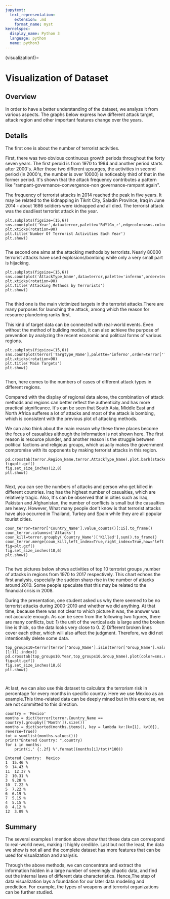```yaml
---
jupytext:
  text_representation:
    extension: .md
    format_name: myst
kernelspec:
  display_name: Python 3
  language: python
  name: python3
---
```


(visualization1)=

# Visualization of Dataset

## Overview

In order to have a better understanding of the dataset, we analyze it from various aspects. The graphs below express how different attack target, attack region and other important features change over the years. 

## Details

The first one is about the number of terrorist activities. 

First, there was two obvious continuous growth periods throughout the forty seven years. The first peroid is from 1970 to 1994 and another period starts after 2000's. After those two different upsurges, the activities in second period (in 2000's, the number is over 10000) is noticeably third of that in the former period. It's shown that the attack frequency contributes a pattern like "rampant-governance-convergence-non governance-rampant again".

The frequency of terrorist attacks in 2014 reached the peak in five years. It may be related to the kidnapping in Tikrit City, Saladin Province, Iraq in June 2014 - about 1686 soldiers were kidnapped and all died. The terrorist attack was the deadliest terrorist attack in the year.

```{code-block} python3
plt.subplots(figsize=(15,6))
sns.countplot('Year',data=terror,palette='RdYlGn_r',edgecolor=sns.color_palette('dark',7))
plt.xticks(rotation=90)
plt.title('Number Of Terrorist Activities Each Year')
plt.show()
```

```{figure} /_static/lecture_specific/VilsPlot/1.png
```

The second one aims at the attacking methods by terrorists. Nearly 80000 terrorist attacks have used explosions/bombing while only a very small part is hijacking.

```{code-block} python3
plt.subplots(figsize=(15,6))
sns.countplot('AttackType_Name',data=terror,palette='inferno',order=terror['AttackType_Name'].value_counts().index)
plt.xticks(rotation=90)
plt.title('Attacking Methods by Terrorists')
plt.show()
```

```{figure} /_static/lecture_specific/VilsPlot/2.png
```


The third one is the main victimized targets in the terrorist attacks.There are many purposes for launching the attack, among which the reason for resource plundering ranks first.

This kind of target data can be connected with real-world events. Even without the method of building models, it can also achieve the purpose of prevention by analyzing the recent economic and political forms of various regions.

```{code-block} python3
plt.subplots(figsize=(15,6))
sns.countplot(terror['Targtype_Name'],palette='inferno',order=terror['Targtype_Name'].value_counts().index)
plt.xticks(rotation=90)
plt.title('Main Targets')
plt.show()
```

```{figure} /_static/lecture_specific/VilsPlot/3.png
```


Then, here comes to the numbers of cases of different attack types in different regions. 

Compared with the display of regional data alone, the combination of attack methods and regions can better reflect the authenticity and has more practical significance. It's can be seen that South Asia, Middle East and North Africa sufferes a lot of attacks and most of the attack is bombing, which is consistent with the previous plot of attackng methods.

We can also think about the main reason why these three places become the focus of casualties although the information is not shown here. The first reason is resource plunder, and another reason is the struggle between political factions and religious groups, which usually makes the government compromise with its opponents by making terrorist attacks in this region.

```{code-block} python3
pd.crosstab(terror.Region_Name,terror.AttackType_Name).plot.barh(stacked=True,width=1,color=sns.color_palette('RdYlGn',9))
fig=plt.gcf()
fig.set_size_inches(12,8)
plt.show()
```

```{figure} /_static/lecture_specific/VilsPlot/4.png
```

Next, you can see the numbers of attacks and person who get killed in different countries. Iraq has the highest number of casualties, which are relatively tragic. Also, It's can be observed that in cities such as Iraq, Pakistan and Afghanistan, the number of conflicts is small but the casualties are heavy. However, What many people don't know is that terrorist attacks have also occurred in Thailand, Turkey and Spain while they are all popular tourist cities.

```{code-block} python3
coun_terror=terror['Country_Name'].value_counts()[:15].to_frame()
coun_terror.columns=['Attacks']
coun_kill=terror.groupby('Country_Name')['Killed'].sum().to_frame()
coun_terror.merge(coun_kill,left_index=True,right_index=True,how='left').plot.bar(width=0.9)
fig=plt.gcf()
fig.set_size_inches(18,6)
plt.show()
```

```{figure} /_static/lecture_specific/VilsPlot/5.png
```

The two pictures below shows activities of top 10 terrorist groups ,number of attacks in regions from 1970 to 2017 respectively. This chart echoes the first analysis, especially the sudden sharp rise in the number of attacks around 2010. Some people speculate that this may be related to the financial crisis in 2008.

During the presentation, one student asked us why there seemed to be no terrorist attacks during 2000-2010 and whether we did anything. At that time, because there was not clear to which picture it was, the answer was not accurate enough. As can be seen from the following two figures, there are many conflicts, but: 1) the unit of the vertical axis is large and the broken line is thick, so the data looks very close to 0. 2) Different broken lines cover each other, which will also affect the judgment. Therefore, we did not intentionally delete some data.

```{code-block} python3
top_groups10=terror[terror['Group_Name'].isin(terror['Group_Name'].value_counts()[1:11].index)]
pd.crosstab(top_groups10.Year,top_groups10.Group_Name).plot(color=sns.color_palette('Paired',10))
fig=plt.gcf()
fig.set_size_inches(18,6)
plt.show()
```

```{figure} /_static/lecture_specific/VilsPlot/6.png
```
```{figure} /_static/lecture_specific/VilsPlot/7.png
```

At last, we can also use this dataset to calculate the terrorism risk in percentage for every months in specific country. Here we use Mexico as an example.This time-related data can be deeply mined but in this exercise, we are not committed to this direction.

```{code-block} python3
country = 'Mexico'
months = dict(terror[terror.Country_Name == country].groupby(['Month']).size())
months = dict(sorted(months.items(), key = lambda kv:(kv[1], kv[0]), reverse=True))
tot = sum(list(months.values()))
print("Entered Country: ",country)
for i in months:
    print(i,' {:.2f} %'.format((months[i]/tot)*100))
```

```{code-block} python3
Entered Country:  Mexico
1  15.46 %
9  14.43 %
11  12.37 %
2  10.31 %
3  9.28 %
10  7.22 %
5  7.22 %
6  6.19 %
7  5.15 %
4  5.15 %
8  4.12 %
12  3.09 %
```

## Summary
The several examples I mention above show that these data can correspond to real-world news, making it highly credible. Last but not the least, the data we show is not all and the complete dataset has more features that can be used for visualization and analysis.

Through the above methods, we can concentrate and extract the information hidden in a large number of seemingly chaotic data, and find out the internal laws of different data characteristics. Hence,The step of data visualization lays a foundation for our later data modeling and prediction. For example, the types of weapons and terrorist organizations can be further studied. 